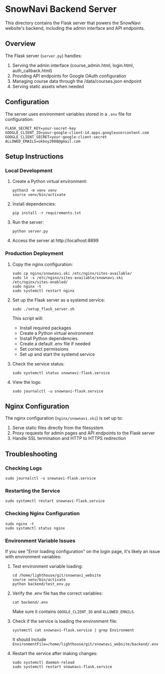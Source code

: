 # SnowNavi Backend Server

This directory contains the Flask server that powers the SnowNavi website's backend, including the admin interface and API endpoints.

## Overview

The Flask server (`server.py`) handles:

1. Serving the admin interface (course_admin.html, login.html, auth_callback.html)
2. Providing API endpoints for Google OAuth configuration
3. Managing course data through the /data/courses.json endpoint
4. Serving static assets when needed

## Configuration

The server uses environment variables stored in a `.env` file for configuration:

```
FLASK_SECRET_KEY=your-secret-key
GOOGLE_CLIENT_ID=your-google-client-id.apps.googleusercontent.com
GOOGLE_CLIENT_SECRET=your-google-client-secret
ALLOWED_EMAILS=okboy2008@gmail.com
```

## Setup Instructions

### Local Development

1. Create a Python virtual environment:
   ```
   python3 -m venv venv
   source venv/bin/activate
   ```

2. Install dependencies:
   ```
   pip install -r requirements.txt
   ```

3. Run the server:
   ```
   python server.py
   ```

4. Access the server at http://localhost:8899

### Production Deployment

1. Copy the nginx configuration:
   ```
   sudo cp nginx/snownavi.ski /etc/nginx/sites-available/
   sudo ln -s /etc/nginx/sites-available/snownavi.ski /etc/nginx/sites-enabled/
   sudo nginx -t
   sudo systemctl restart nginx
   ```

2. Set up the Flask server as a systemd service:
   ```
   sudo ./setup_flask_server.sh
   ```
   This script will:
   - Install required packages
   - Create a Python virtual environment
   - Install Python dependencies
   - Create a default .env file if needed
   - Set correct permissions
   - Set up and start the systemd service

3. Check the service status:
   ```
   sudo systemctl status snownavi-flask.service
   ```

4. View the logs:
   ```
   sudo journalctl -u snownavi-flask.service
   ```

## Nginx Configuration

The nginx configuration (`nginx/snownavi.ski`) is set up to:

1. Serve static files directly from the filesystem
2. Proxy requests for admin pages and API endpoints to the Flask server
3. Handle SSL termination and HTTP to HTTPS redirection

## Troubleshooting

### Checking Logs

```
sudo journalctl -u snownavi-flask.service
```

### Restarting the Service

```
sudo systemctl restart snownavi-flask.service
```

### Checking Nginx Configuration

```
sudo nginx -t
sudo systemctl status nginx
```

### Environment Variable Issues

If you see "Error loading configuration" on the login page, it's likely an issue with environment variables:

1. Test environment variable loading:
   ```
   cd /home/lighthouse/git/snownavi_website
   source venv/bin/activate
   python backend/test_env.py
   ```

2. Verify the .env file has the correct variables:
   ```
   cat backend/.env
   ```
   Make sure it contains `GOOGLE_CLIENT_ID` and `ALLOWED_EMAILS`.

3. Check if the service is loading the environment file:
   ```
   systemctl cat snownavi-flask.service | grep Environment
   ```
   It should include `EnvironmentFile=/home/lighthouse/git/snownavi_website/backend/.env`

4. Restart the service after making changes:
   ```
   sudo systemctl daemon-reload
   sudo systemctl restart snownavi-flask.service
   ```
